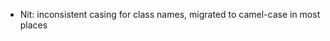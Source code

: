 <!-- Project Comments Go Here -->

- Nit: inconsistent casing for class names, migrated to camel-case in most places
